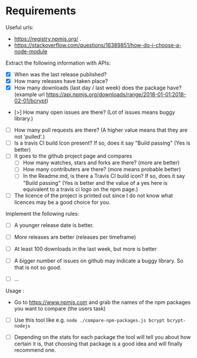 # Requirements

Useful urls: 
  - https://registry.npmjs.org/<package-name> . 
  - https://stackoverflow.com/questions/16389851/how-do-i-choose-a-node-module

Extract the following information with APIs:
  - [x] When was the last release published?
  - [x] How many releases have taken place?
  - [x] How many downloads (last day / last week) does the package have? (example url https://api.npmjs.org/downloads/range/2018-01-01:2018-02-01/bcrypt)
  - [>] How many open issues are there? (Lot of issues means buggy library.)
  - [ ] How many pull requests are there? (A higher value means that they are not 'pulled'.)
  - [ ] Is a travis CI build Icon present? If so, does it say "Build passing" (Yes is better)
  - [ ] It goes to the github project page and compares
     - [ ] How many watches, stars and forks are there? (more are better)
     - [ ] How many contributers are there? (more means probable better)
     - [ ] In the Readme.md, is there a Travis CI build icon? If so, does it say "Build passing" (Yes is better and the value of a yes here is equivalent to a travis ci logo on the npm page.)
  - [ ] The licence of the project is printed out since I do not know what licences may be a good choice for you.

Implement the following rules: 
  - [ ] A younger release date is better.
  - [ ] More releases are better (releases per timeframe)
  - [ ] At least 100 downloads in the last week, but more is better
  - [ ] A bigger number of issues on github may indicate a buggy library. So that is not so good.
  - [ ] ...


Usage : 
  - Go to https://www.npmjs.com and grab the names of the npm packages you want to compare (the users task)
  - [ ] Use this tool like e.g. `node ./compare-npm-packages.js bcrypt bcrypt-nodejs` 
  - [ ] Depending on the stats for each package the tool will tell you about how certain it is, that choosing that package is a good idea and will finally recommend one.

